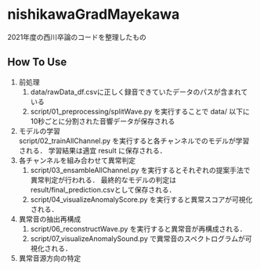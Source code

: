 # nishikawaGradMayekawa
2021年度の西川卒論のコードを整理したもの

## How To Use
1. 前処理
	1. data/rawData_df.csvに正しく録音できていたデータのパスが含まれている
	2. script/01_preprocessing/splitWave.py を実行することで
		data/ 以下に10秒ごとに分割された音響データが保存される
2. モデルの学習  
	script/02_trainAllChannel.py を実行すると各チャンネルでのモデルが学習される．
	学習結果は適宜 result に保存される．
3. 各チャンネルを組み合わせて異常判定  
	1. script/03_ensambleAllChannel.py を実行するとそれぞれの提案手法で異常判定が行われる．
		最終的なモデルの判定は result/final_prediction.csvとして保存される．
	2. script/04_visualizeAnomalyScore.py を実行すると異常スコアが可視化される．
4. 異常音の抽出再構成
	1. script/06_reconstructWave.py を実行すると異常音が再構成される．
	2. script/07_visualizeAnomalySound.py で異常音のスペクトログラムが可視化される．
5. 異常音源方向の特定
